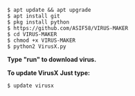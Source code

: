 ```
$ apt update && apt upgrade
$ apt install git
$ pkg install python
$ https://github.com/ASIF58/VIRUS-MAKER
$ cd VIRUS-MAKER
$ chmod +x VIRUS-MAKER
$ python2 VirusX.py
```
**Type "run" to download virus.**

**To update VirusX**
**Just type:**
```
$ update virusx
```

